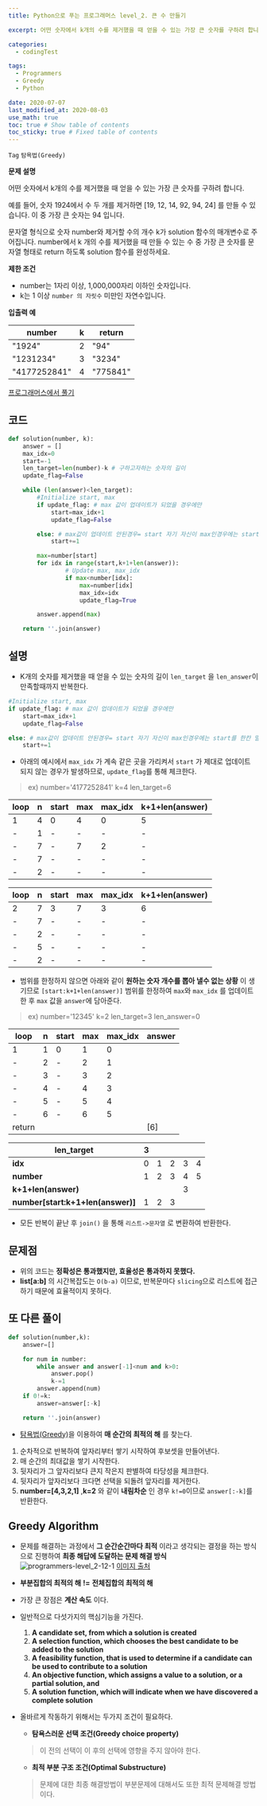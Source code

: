 ```yaml
---
title: Python으로 푸는 프로그래머스 level_2. 큰 수 만들기

excerpt: 어떤 숫자에서 k개의 수를 제거했을 때 얻을 수 있는 가장 큰 숫자를 구하려 합니다. 예를 들어, 숫자 1924에서 수 두 개를 제거하면 [19, 12, 14, 92, 94, 24] 를 만들 수 있습니다. 이 중 가장 큰 숫자는 94 입니다. 문자열 형식으로 숫자 number와 제거할 수의 개수 k가 solution 함수의 매개변수로 주어집니다. number에서 k 개의 수를 제거했을 때 만들 수 있는 수 중 가장 큰 숫자를 문자열 형태로 return 하도록 solution 함수를 완성하세요.

categories:
  - codingTest

tags:
  - Programmers
  - Greedy
  - Python

date: 2020-07-07
last_modified_at: 2020-08-03
use_math: true
toc: true # Show table of contents
toc_sticky: true # Fixed table of contents
---
```


`Tag` `탐욕법(Greedy)`<br>

**문제 설명**

어떤 숫자에서 k개의 수를 제거했을 때 얻을 수 있는 가장 큰 숫자를 구하려 합니다.

예를 들어, 숫자 1924에서 수 두 개를 제거하면 [19, 12, 14, 92, 94, 24] 를 만들 수 있습니다. 이 중 가장 큰 숫자는 94 입니다.

문자열 형식으로 숫자 number와 제거할 수의 개수 k가 solution 함수의 매개변수로 주어집니다. number에서 k 개의 수를 제거했을 때 만들 수 있는 수 중 가장 큰 숫자를 문자열 형태로 return 하도록 solution 함수를 완성하세요.

**제한 조건**

- number는 1자리 이상, 1,000,000자리 이하인 숫자입니다.
- k는 1 이상 `number 의 자릿수` 미만인 자연수입니다.

**입출력 예**

number|k|	return
---|---|---
"1924"|2|	"94"
"1231234"|	3|	"3234"
"4177252841"	|4|	"775841"

[프로그래머스에서 풀기](https://programmers.co.kr/learn/courses/30/lessons/42883)

## 코드
```python
def solution(number, k):
    answer = []
    max_idx=0
    start=-1
    len_target=len(number)-k # 구하고자하는 숫자의 길이
    update_flag=False

    while (len(answer)<len_target):
        #Initialize start, max
        if update_flag: # max 값이 업데이트가 되었을 경우에만
            start=max_idx+1
            update_flag=False

        else: # max값이 업데이트 안된경우= start 자기 자신이 max인경우에는 start를 한칸 밀어준다.
            start+=1

        max=number[start]
        for idx in range(start,k+1+len(answer)):
                # Update max, max_idx
                if max<number[idx]:
                    max=number[idx]
                    max_idx=idx
                    update_flag=True

        answer.append(max)

    return ''.join(answer)
```
## 설명
- K개의 숫자를 제거했을 때 얻을 수 있는 숫자의 길이 `len_target` 을  `len_answer`이 만족할때까지 반복한다.

```python
#Initialize start, max
if update_flag: # max 값이 업데이트가 되었을 경우에만
    start=max_idx+1
    update_flag=False

else: # max값이 업데이트 안된경우= start 자기 자신이 max인경우에는 start를 한칸 밀어준다.
    start+=1
```
- 아래의 예시에서 `max_idx` 가 계속 같은 곳을 가리켜서 `start` 가 제대로 업데이트 되지 않는 경우가 발생하므로, `update_flag`를 통해 체크한다.
> ex)
number='4177252841'
k=4
len_target=6


  loop|n|start|max|max_idx|k+1+len(answer)|
  --|--|--|--|--|--
  1|4|0|4|0|5
  -|1|-|-|-|-
  -|7|-|7|2|-
  -|7|-|-|-|-
  -|2|-|-|-|-

  loop|n|start|max|max_idx|k+1+len(answer)|
  --|--|--|--|--|--
  2|7|3|7|3|6
  -|7|-|-|-|-
  -|2|-|-|-|-
  -|5|-|-|-|-
  -|2|-|-|-|-

- 범위를 한정하지 않으면  아래와 같이 **원하는 숫자 개수를 뽑아 낼수 없는 상황** 이 생기므로  `[start:k+1+len(answer)]` 범위를 한정하여 `max`와 `max_idx` 를 업데이트 한 후 `max` 값을 `answer`에 담아준다.
> ex)
number='12345'
k=2
len_target=3
len_answer=0

loop|n|start|max|max_idx|answer
--|--|--|--|--|--
1|1|0|1|0|
-|2|-|2|1|
-|3|-|3|2|
-|4|-|4|3|
-|5|-|5|4|
-|6|-|6|5|
return|||||[6]


len_target|3|||||
--|--|--|--|--|--
**idx** |0|1|2|3|4
**number** |1|2|3|4|5
**k+1+len(answer)** ||||3
**number[start:k+1+len(answer)]** |1|2|3








- 모든 반복이 끝난 후   `join()` 을 통해 `리스트->문자열` 로 변환하여 반환한다.

## 문제점
- 위의 코드는 **정확성은 통과했지만, 효율성은 통과하지 못했다.**
- **list[a:b]** 의 시간복잡도는 `O(b-a)` 이므로, 반복문마다 `slicing`으로 리스트에 접근하기 때문에 효율적이지 못하다.


## 또 다른 풀이

```python
def solution(number,k):
    answer=[]

    for num in number:
        while answer and answer[-1]<num and k>0:
            answer.pop()
            k-=1
        answer.append(num)
    if 0!=k:
        answer=answer[:-k]

    return ''.join(answer)
```
- [탐욕법(Greedy)](#greedy-algorithm)을 이용하여 **매 순간의 최적의 해** 를 찾는다.
1. 순차적으로 반복하여 앞자리부터 쌓기 시작하여 후보셋을 만들어낸다.
2. 매 순간의 최대값을 쌓기 시작한다.
3. 뒷자리가 그 앞자리보다 큰지 작은지 판별하여 타당성을 체크한다.
4. 뒷자리가 앞자리보다 크다면 선택을 되돌려 앞자리를 제거한다.
5. **number=[4,3,2,1]** ,**k=2** 와 같이 **내림차순** 인 경우 `k!=0`이므로 `answer[:-k]`를 반환한다.

## Greedy Algorithm
- 문제를 해결하는 과정에서 **그 순간순간마다 최적** 이라고 생각되는 결정을 하는 방식으로 진행하여 **최종 해답에 도달하는 문제 해결 방식**
![programmers-level_2-12-1](/assets/img/programmers-level_2-12-1.png)
[이미지 출처](https://velog.io/@cyranocoding/%EB%8F%99%EC%A0%81-%EA%B3%84%ED%9A%8D%EB%B2%95Dynamic-Programming%EA%B3%BC-%ED%83%90%EC%9A%95%EB%B2%95Greedy-Algorithm-3yjyoohia5)

-  **부분집합의 최적의 해**  **!=** **전체집합의 최적의 해**
- 가장 큰 장점은 **계산 속도** 이다.
- 일반적으로 다섯가지의 핵심기능을 가진다.
    1. **A candidate set, from which a solution is created**
    2. **A selection function, which chooses the best candidate to be added to the solution**
    3. **A feasibility function, that is used to determine if a candidate can be used to contribute to a solution**
    4. **An objective function, which assigns a value to a solution, or a partial solution, and**
    5. **A solution function, which will indicate when we have discovered a complete solution**
- 올바르게 작동하기 위해서는 두가지 조건이 필요하다.
    - **탐욕스러운 선택 조건(Greedy choice property)**
    >이 전의 선택이 이 후의 선택에 영향을 주지 않아야 한다.

    - **최적 부분 구조 조건(Optimal Substructure)**
    > 문제에 대한 최종 해결방법이 부분문제에 대해서도 또한 최적 문제해결 방법이다.
